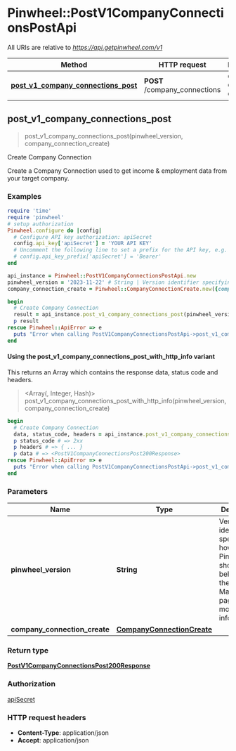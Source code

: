 # Pinwheel::PostV1CompanyConnectionsPostApi

All URIs are relative to *https://api.getpinwheel.com/v1*

| Method | HTTP request | Description |
| ------ | ------------ | ----------- |
| [**post_v1_company_connections_post**](PostV1CompanyConnectionsPostApi.md#post_v1_company_connections_post) | **POST** /company_connections | Create Company Connection |


## post_v1_company_connections_post

> <PostV1CompanyConnectionsPost200Response> post_v1_company_connections_post(pinwheel_version, company_connection_create)

Create Company Connection

Create a Company Connection used to get income & employment data from your target company.

### Examples

```ruby
require 'time'
require 'pinwheel'
# setup authorization
Pinwheel.configure do |config|
  # Configure API key authorization: apiSecret
  config.api_key['apiSecret'] = 'YOUR API KEY'
  # Uncomment the following line to set a prefix for the API key, e.g. 'Bearer' (defaults to nil)
  # config.api_key_prefix['apiSecret'] = 'Bearer'
end

api_instance = Pinwheel::PostV1CompanyConnectionsPostApi.new
pinwheel_version = '2023-11-22' # String | Version identifier specifying how the Pinwheel API should behave. See the Change Management page for more information.
company_connection_create = Pinwheel::CompanyConnectionCreate.new({company_name: 'company_name_example'}) # CompanyConnectionCreate | 

begin
  # Create Company Connection
  result = api_instance.post_v1_company_connections_post(pinwheel_version, company_connection_create)
  p result
rescue Pinwheel::ApiError => e
  puts "Error when calling PostV1CompanyConnectionsPostApi->post_v1_company_connections_post: #{e}"
end
```

#### Using the post_v1_company_connections_post_with_http_info variant

This returns an Array which contains the response data, status code and headers.

> <Array(<PostV1CompanyConnectionsPost200Response>, Integer, Hash)> post_v1_company_connections_post_with_http_info(pinwheel_version, company_connection_create)

```ruby
begin
  # Create Company Connection
  data, status_code, headers = api_instance.post_v1_company_connections_post_with_http_info(pinwheel_version, company_connection_create)
  p status_code # => 2xx
  p headers # => { ... }
  p data # => <PostV1CompanyConnectionsPost200Response>
rescue Pinwheel::ApiError => e
  puts "Error when calling PostV1CompanyConnectionsPostApi->post_v1_company_connections_post_with_http_info: #{e}"
end
```

### Parameters

| Name | Type | Description | Notes |
| ---- | ---- | ----------- | ----- |
| **pinwheel_version** | **String** | Version identifier specifying how the Pinwheel API should behave. See the Change Management page for more information. | [default to &#39;2023-11-22&#39;] |
| **company_connection_create** | [**CompanyConnectionCreate**](CompanyConnectionCreate.md) |  |  |

### Return type

[**PostV1CompanyConnectionsPost200Response**](PostV1CompanyConnectionsPost200Response.md)

### Authorization

[apiSecret](../README.md#apiSecret)

### HTTP request headers

- **Content-Type**: application/json
- **Accept**: application/json

